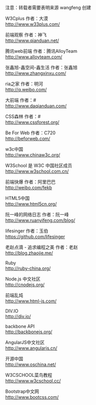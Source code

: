 注意：转载者需要表明来源 wangfeng 创建

W3Cplus 作者：大漠  
http://www.w33plus.com/ 

前端观察 作者：神飞   
http://www.qianduan.net/    
    
腾讯web前端 作者：腾讯AlloyTeam     
http://www.alloyteam.com/   
    
张鑫旭-鑫空间-鑫生活 作者：张鑫旭    
http://www.zhangxinxu.com/      
      
ria之家 作者：明河      
http://q.weibo.com/     
      
大前端 作者：#    
http://www.daqianduan.com/     
  
CSS森林 作者：#     
http://www.cssforest.org/     
      
Be For Web 作者：C720   
http://beforweb.com/    
    
w3c中国     
http://www.chinaw3c.org/     
      
W3School 是 W3C 中国社区成员    
http://www.w3school.com.cn/     
    
前端快爆  作者：阿里巴巴    
http://weibo.com/fekb   
    
HTML5中国   
http://www.html5cn.org/   
    
阮一峰的网络日志 作者：阮一峰   
http://www.ruanyifeng.com/blog/   
    
lifesinger 作者：玉伯   
https://github.com/lifesinger     
      
老赵点滴 - 追求编程之美 作者：老赵    
http://blog.zhaojie.me/   

Ruby  
http://ruby-china.org/  
  
Node.js 中文社区  
http://cnodejs.org/ 
  
前端乱炖  
http://www.html-js.com/ 
  
DIV.IO  
http://div.io/  
    
backbone API    
http://backbonejs.org/  
    
AngularJS中文社区   
http://www.angularjs.cn/    
    
开源中国     
http://www.oschina.net/     
    
W3CSCHOOL菜鸟教程   
http://www.w3cschool.cc/       
 
Bootstrap中文网   
http://www.bootcss.com/
